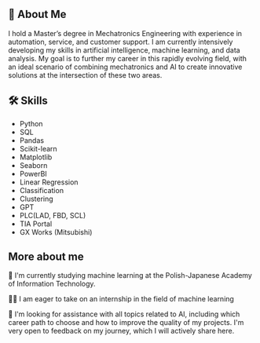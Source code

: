 ## 🚀 About Me
I hold a Master’s degree in Mechatronics Engineering with experience in automation, service, and customer support. I am currently intensively developing my skills in artificial intelligence, machine learning, and data analysis.
My goal is to further my career in this rapidly evolving field, with an ideal scenario of combining mechatronics and AI to create innovative solutions at the intersection of these two areas.

## 🛠 Skills
- Python 
- SQL
- Pandas
- Scikit-learn
- Matplotlib
- Seaborn
- PowerBI
- Linear Regression
- Classification
- Clustering
- GPT
- PLC(LAD, FBD, SCL)
- TIA Portal
- GX Works (Mitsubishi)
  
## More about me

🧠 I'm currently studying machine learning at the Polish-Japanese Academy of Information Technology. 

👯‍♀️ I am eager to take on an internship in the field of machine learning

🤔 I'm looking for assistance with all topics related to AI, including which career path to choose and how to improve the quality of my projects. I'm very open to feedback on my journey, which I will actively share here.
